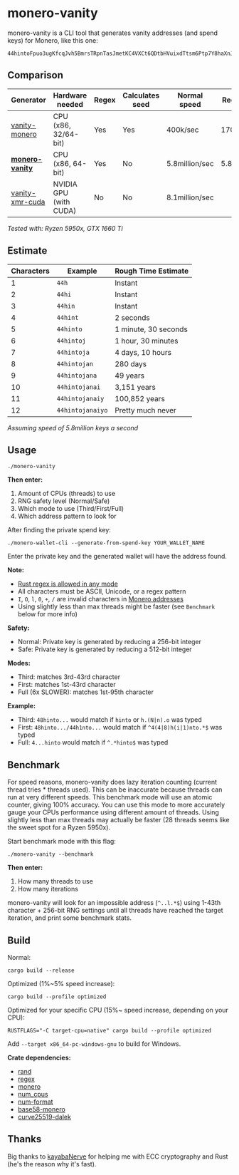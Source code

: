 # monero-vanity
monero-vanity is a CLI tool that generates vanity addresses (and spend keys) for Monero, like this one:
```
44hintoFpuo3ugKfcqJvh5BmrsTRpnTasJmetKC4VXCt6QDtbHVuixdTtsm6Ptp7Y8haXnJ6j8Gj2dra8CKy5ewz7Vi9CYW
```

## Comparison
| Generator                                                           | Hardware needed        | Regex | Calculates seed | Normal speed    | Regex speed |
|---------------------------------------------------------------------|------------------------|-------|-----------------|-----------------|-------------|
| [vanity-monero](https://github.com/monero-ecosystem/vanity-monero)  | CPU (x86, 32/64-bit)   | Yes   | Yes             | 400k/sec        | 170k/sec
| **[monero-vanity](https://github.com/hinto-janaiyo/monero-vanity)** | CPU (x86, 64-bit)      | Yes   | No              | 5.8million/sec  | 5.8million/sec
| [vanity-xmr-cuda](https://github.com/SChernykh/vanity_xmr_cuda)     | NVIDIA GPU (with CUDA) | No    | No              | 8.1million/sec  |

*Tested with: Ryzen 5950x, GTX 1660 Ti*

## Estimate
| Characters | Example          | Rough Time Estimate  |
|------------|------------------|----------------------|
| 1          | `44h`            | Instant              |
| 2          | `44hi`           | Instant              |
| 3          | `44hin`          | Instant              |
| 4          | `44hint`         | 2 seconds            |
| 5          | `44hinto`        | 1 minute, 30 seconds |
| 6          | `44hintoj`       | 1 hour, 30 minutes   |
| 7          | `44hintoja`      | 4 days, 10 hours     |
| 8          | `44hintojan`     | 280 days             |
| 9          | `44hintojana`    | 49 years             |
| 10         | `44hintojanai`   | 3,151 years          |
| 11         | `44hintojanaiy`  | 100,852 years        |
| 12         | `44hintojanaiyo` | Pretty much never    |

*Assuming speed of 5.8million keys a second*

## Usage
```
./monero-vanity
```
**Then enter:**
1. Amount of CPUs (threads) to use
2. RNG safety level (Normal/Safe)
3. Which mode to use (Third/First/Full)
4. Which address pattern to look for

After finding the private spend key:
```
./monero-wallet-cli --generate-from-spend-key YOUR_WALLET_NAME
```
Enter the private key and the generated wallet will have the address found.

**Note:**
- [Rust regex is allowed in any mode](https://docs.rs/regex/latest/regex/#syntax)
- All characters must be ASCII, Unicode, or a regex pattern
- `I`, `O`, `l`, `0`, `+`, `/` are invalid characters in [Monero addresses](https://monerodocs.org/cryptography/base58)
- Using slightly less than max threads might be faster (see `Benchmark` below for more info)

**Safety:**
 - Normal: Private key is generated by reducing a 256-bit integer
 - Safe: Private key is generated by reducing a 512-bit integer

**Modes:**
- Third: matches 3rd-43rd character
- First: matches 1st-43rd character
- Full (6x SLOWER): matches 1st-95th character

**Example:**
- Third: `48hinto...` would match if `hinto` or `h.(N|n).o` was typed
- First: `48hinto.../44h1nto...` would match if `^4(4|8)h(i|1)nto.*$` was typed
- Full: `4...hinto` would match if `^.*hinto$` was typed

## Benchmark
For speed reasons, monero-vanity does lazy iteration counting (current thread tries * threads used). This can be inaccurate because threads can run at very different speeds. This benchmark mode will use an atomic counter, giving 100% accuracy. You can use this mode to more accurately gauge your CPUs performance using different amount of threads. Using slightly less than max threads may actually be faster (28 threads seems like the sweet spot for a Ryzen 5950x).

Start benchmark mode with this flag:
```
./monero-vanity --benchmark
```
**Then enter:**
1. How many threads to use
4. How many iterations

monero-vanity will look for an impossible address (`^..l.*$`) using 1-43th character + 256-bit RNG settings until all threads have reached the target iteration, and print some benchmark stats.

## Build
Normal:
```
cargo build --release
```
Optimized (1%~5% speed increase):
```
cargo build --profile optimized
```
Optimized for your specific CPU (15%~ speed increase, depending on your CPU):
```
RUSTFLAGS="-C target-cpu=native" cargo build --profile optimized
```

Add `--target x86_64-pc-windows-gnu` to build for Windows.

**Crate dependencies:**
- [rand](https://docs.rs/rand)
- [regex](https://docs.rs/regex)
- [monero](https://docs.rs/monero)
- [num_cpus](https://docs.rs/num_cpus)
- [num-format](https://docs.rs/num-format)
- [base58-monero](https://docs.rs/base58-monero)
- [curve25519-dalek](https://docs.rs/curve25519-dalek)

## Thanks
Big thanks to [kayabaNerve](https://github.com/kayabaNerve) for helping me with ECC cryptography and Rust (he's the reason why it's fast).
